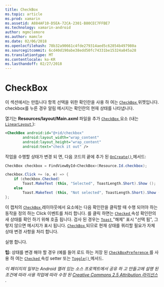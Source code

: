 ```yaml
---
title: CheckBox
ms.topic: article
ms.prod: xamarin
ms.assetid: A884AF10-D5EA-72CA-2301-B80CEC7FFBE7
ms.technology: xamarin-android
author: mgmclemore
ms.author: mamcle
ms.date: 02/06/2018
ms.openlocfilehash: 78b32a90661c4fde279314aed5c62854b497980a
ms.sourcegitcommit: 6cd40d190abe38edd50fc74331be15324a845a28
ms.translationtype: MT
ms.contentlocale: ko-KR
ms.lasthandoff: 02/27/2018
---
```

# <a name="checkbox"></a>CheckBox

이 섹션에서는 만듭니다 항목 선택을 위한 확인란을 사용 하 여는 [ `CheckBox` ](https://developer.xamarin.com/api/type/Android.Widget.CheckBox) 위젯입니다. checkbox를 누른 경우 알림 메시지는 확인란의 현재 상태를 나타냅니다.

열기는 **Resources/layout/Main.axml** 파일을 추가 [ `CheckBox` ](https://developer.xamarin.com/api/type/Android.Widget.CheckBox/) 요소 (내는 [ `LinearLayout` ](https://developer.xamarin.com/api/type/Android.Widget.LinearLayout)):

```xml
<CheckBox android:id="@+id/checkbox"
        android:layout_width="wrap_content"
        android:layout_height="wrap_content"
        android:text="check it out" />
```

작업을 수행할 상태가 변경 되 면, 다음 코드의 끝에 추가 된 [ `OnCreate()` ](https://developer.xamarin.com/api/member/Android.App.Activity.OnCreate/p/Android.OS.Bundle/Android.OS.PersistableBundle) 메서드:

```csharp
CheckBox checkbox = FindViewById<CheckBox>(Resource.Id.checkbox);

checkbox.Click += (o, e) => {
    if (checkbox.Checked)
        Toast.MakeText (this, "Selected", ToastLength.Short).Show ();
    else
        Toast.MakeText (this, "Not selected", ToastLength.Short).Show ();
};
```

이 캡처의 [ `CheckBox` ](https://developer.xamarin.com/api/type/Android.Widget.CheckBox/) 레이아웃에서 요소에는 다음 확인란을 클릭할 때 수행 되어야 하는 동작을 정의 하는 Click 이벤트를 처리 합니다. 를 클릭 하면는 [ `Checked` ](https://developer.xamarin.com/api/property/Android.Widget.CompoundButton.Checked/) 속성 확인란의 새 상태를 확인 하기 위해 호출 됩니다. 검사 된 경우는 [ `Toast` ](https://developer.xamarin.com/api/type/Android.Widget.Toast/) "해제" 표시 "선택 됨", 그렇지 않으면 메시지가 표시 됩니다. [ `CheckBox` ](https://developer.xamarin.com/api/type/Android.Widget.CheckBox/) 되므로 현재 상태를 쿼리할 필요가 자체 상태 변경 사항을 처리 합니다.

실행 합니다.

**팁:** 상태를 변경 해야 할 경우 (예를 들어 로드 하는 저장 된 [ `CheckBoxPreference` ](https://developer.xamarin.com/api/type/Android.Preferences.CheckBoxPreference)를 사용 하 여는 [ `Checked` ](https://developer.xamarin.com/api/property/Android.Widget.CompoundButton.Checked) 속성 setter 또는 [ `Toggle()` ](https://developer.xamarin.com/api/member/Android.Widget.CompoundButton.Toggle) 메서드.

*이 페이지의 일부는 Android 열려 있는 소스 프로젝트에서 공유 하 고 만들고에 설명 된 조건에 따라 사용 작업에 따라 수정 된*
[*Creative Commons 2.5 Attribution 라이선스* ](http://creativecommons.org/licenses/by/2.5/).
